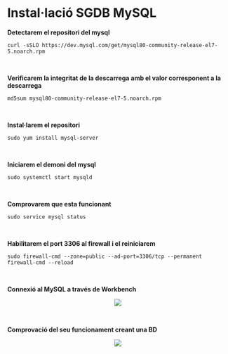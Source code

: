 # Instal·lació SGDB MySQL

**Detectarem el repositori del mysql**
```
curl -sSLO https://dev.mysql.com/get/mysql80-community-release-el7-5.noarch.rpm
```
<br />

**Verificarem la integritat de la descarrega amb el valor corresponent a la descarrega**
```
md5sum mysql80-community-release-el7-5.noarch.rpm
```

<br />

**Instal·larem el repositori**
```
sudo yum install mysql-server
```

<br />

**Iniciarem el demoni del mysql**
```
sudo systemctl start mysqld
```

<br />

**Comprovarem que esta funcionant**
```
sudo service mysql status
```

<br />

**Habilitarem el port 3306 al firewall i el reiniciarem**
```
sudo firewall-cmd --zone=public --ad-port=3306/tcp --permanent
firewall-cmd --reload
```

<br />

**Connexió al MySQL a través de Workbench**

<p align="center">
 <img src="https://user-images.githubusercontent.com/61474788/154858516-b31a782c-63bf-4f8c-8720-9fc928485e43.png">
</p>


<br />

**Comprovació del seu funcionament creant una BD**
<p align="center">
 <img src="https://user-images.githubusercontent.com/61474788/154858523-c57628b7-665a-4f6e-8a1a-0fdf46641024.png">
</p>



